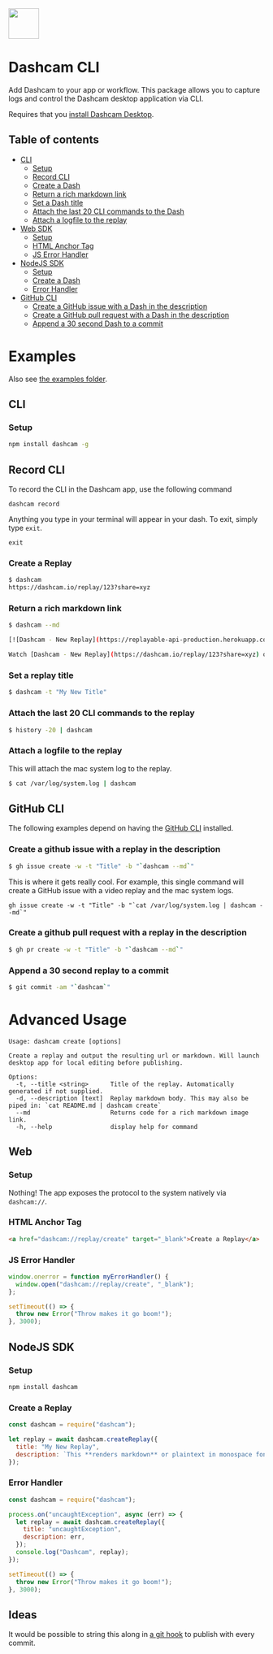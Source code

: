 <img src="https://github.com/replayableio/cli/assets/318295/c8019bca-e4d8-42a2-af55-0f4c83ce133e" height="60px" />

# Dashcam CLI

Add Dashcam to your app or workflow. This package allows you to capture logs and control the Dashcam desktop application via CLI.

Requires that you [install Dashcam Desktop](https://dashcam.io).

## Table of contents

- [CLI](#cli)
  - [Setup](#setup)
  - [Record CLI](#record-cli)
  - [Create a Dash](#create-a-replay)
  - [Return a rich markdown link](#return-a-rich-markdown-link)
  - [Set a Dash title](#set-a-replay-title)
  - [Attach the last 20 CLI commands to the Dash](#attach-the-last-20-cli-commands-to-the-replay)
  - [Attach a logfile to the replay](#attach-a-logfile-to-the-replay)
- [Web SDK](#web)
  - [Setup](#setup)
  - [HTML Anchor Tag](#html-anchor-tag)
  - [JS Error Handler](#js-error-handler)
- [NodeJS SDK](#nodejs-sdk)
  - [Setup](#setup)
  - [Create a Dash](#create-a-replay)
  - [Error Handler](#error-handler)
- [GitHub CLI](#github-cli)
  - [Create a GitHub issue with a Dash in the description](#create-a-github-issue-with-a-replay-in-the-description)
  - [Create a GitHub pull request with a Dash in the description](#create-a-github-pull-request-with-a-replay-in-the-description)
  - [Append a 30 second Dash to a commit](#append-a-30-second-replay-to-a-commit)

# Examples

Also see [the examples folder](https://github.com/replayableio/cli/tree/main/examples).

## CLI

### Setup

```sh
npm install dashcam -g
```

## Record CLI

To record the CLI in the Dashcam app, use the following command

```
dashcam record
```

Anything you type in your terminal will appear in your dash. To exit, simply type `exit`.

```
exit
```

### Create a Replay

```sh
$ dashcam
https://dashcam.io/replay/123?share=xyz
```

### Return a rich markdown link

```sh
$ dashcam --md

[![Dashcam - New Replay](https://replayable-api-production.herokuapp.com/replay/123/gif?shareKey=xyz)](https://replayable.io/replay/123?share=xyz)

Watch [Dashcam - New Replay](https://dashcam.io/replay/123?share=xyz) on Dashcam
```

### Set a replay title

```sh
$ dashcam -t "My New Title"
```

### Attach the last 20 CLI commands to the replay

```sh
$ history -20 | dashcam
```

### Attach a logfile to the replay

This will attach the mac system log to the replay.

```sh
$ cat /var/log/system.log | dashcam
```

## GitHub CLI

The following examples depend on having the [GitHub CLI](https://cli.github.com/) installed.

### Create a github issue with a replay in the description

```sh
$ gh issue create -w -t "Title" -b "`dashcam --md`"
```

This is where it gets really cool. For example, this single command will create a GitHub issue with a video replay and the mac system logs.

```
gh issue create -w -t "Title" -b "`cat /var/log/system.log | dashcam --md`"
```

### Create a github pull request with a replay in the description

```sh
$ gh pr create -w -t "Title" -b "`dashcam --md`"
```

### Append a 30 second replay to a commit

```sh
$ git commit -am "`dashcam`"
```

# Advanced Usage

```
Usage: dashcam create [options]

Create a replay and output the resulting url or markdown. Will launch desktop app for local editing before publishing.

Options:
  -t, --title <string>      Title of the replay. Automatically generated if not supplied.
  -d, --description [text]  Replay markdown body. This may also be piped in: `cat README.md | dashcam create`
  --md                      Returns code for a rich markdown image link.
  -h, --help                display help for command
```

## Web

### Setup

Nothing! The app exposes the protocol to the system natively via `dashcam://`.

### HTML Anchor Tag

```html
<a href="dashcam://replay/create" target="_blank">Create a Replay</a>
```

### JS Error Handler

```js
window.onerror = function myErrorHandler() {
  window.open("dashcam://replay/create", "_blank");
};

setTimeout(() => {
  throw new Error("Throw makes it go boom!");
}, 3000);
```

## NodeJS SDK

### Setup

```sh
npm install dashcam
```

### Create a Replay

```js
const dashcam = require("dashcam");

let replay = await dashcam.createReplay({
  title: "My New Replay",
  description: `This **renders markdown** or plaintext in monospace font.`,
});
```

### Error Handler

```js
const dashcam = require("dashcam");

process.on("uncaughtException", async (err) => {
  let replay = await dashcam.createReplay({
    title: "uncaughtException",
    description: err,
  });
  console.log("Dashcam", replay);
});

setTimeout(() => {
  throw new Error("Throw makes it go boom!");
}, 3000);
```

## Ideas

It would be possible to string this along in [a git hook](https://git-scm.com/book/en/v2/Customizing-Git-Git-Hooks) to publish with every commit.
